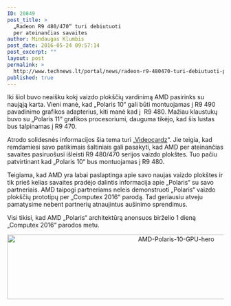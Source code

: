 ```yaml
---
ID: 20849
post_title: >
  „Radeon R9 480/470“ turi debiutuoti
  per ateinančias savaites
author: Mindaugas Klumbis
post_date: 2016-05-24 09:57:14
post_excerpt: ""
layout: post
permalink: >
  http://www.technews.lt/portal/news/radeon-r9-480470-turi-debiutuoti-per-ateinancias-savaites/
published: true
---
```

Iki šiol buvo neaišku kokį vaizdo plokščių vardinimą AMD pasirinks su naująją karta. Vieni manė, kad „Polaris 10“ gali būti montuojamas į R9 490 pavadinimo grafikos adapterius, kiti manė kad į  R9 480. Mažiau klaustukų buvo su „Polaris 11“ grafikos procesoriumi, dauguma tikėjo, kad šis lustas bus talpinamas į R9 470.

Atrodo solidesnės informacijos šia tema turi „<a href="http://videocardz.com/60232/amd-radeon-r9-480-based-on-polaris-10">Videocardz</a>“. Jie teigia, kad remdamiesi savo patikimais šaltiniais gali pasakyti, kad AMD per ateinančias savaites pasiruošusi išleisti R9 480/470 serijos vaizdo plokštes. Tuo pačiu patvirtinant kad „Polaris 10“ bus montuojamas į R9 480.

Teigiama, kad AMD yra labai paslaptinga apie savo naujas vaizdo plokštes ir tik prieš kelias savaites pradėjo dalintis informacija apie „Polaris“ su savo partneriais. AMD taipogi partneriams neleis demonstruoti „Polaris“ vaizdo plokščių prototipų per „Computex 2016“ parodą. Tad geriausiu atveju pamatysime nebent partnerių atnaujintus aušinimo sprendimus.

Visi tikisi, kad AMD „Polaris“ architektūrą anonsuos birželio 1 dieną „Computex 2016“ parodos metu.
<p style="text-align: center"><img class="alignnone wp-image-20073 size-full" src="http://www.technews.lt/portal/wp-content/uploads/2016/05/AMD-Polaris-10-GPU-hero.jpg" alt="AMD-Polaris-10-GPU-hero" width="770" height="150" /></p>
